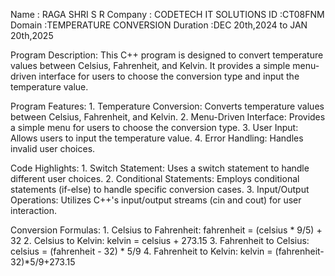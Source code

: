 Name : RAGA SHRI S R 
Company : CODETECH IT SOLUTIONS
ID :CT08FNM
Domain :TEMPERATURE CONVERSION
Duration :DEC 20th,2024 to JAN 20th,2025


Program Description:
             This C++ program is designed to convert temperature values between Celsius, Fahrenheit, and Kelvin. It provides a simple menu-driven interface for users to choose the conversion type and input the temperature value.

 Program Features:
    1. Temperature Conversion: Converts temperature values between Celsius, Fahrenheit, and Kelvin.
    2. Menu-Driven Interface: Provides a simple menu for users to choose the conversion type.
    3. User Input: Allows users to input the temperature value.
    4. Error Handling: Handles invalid user choices.

Code Highlights:
    1. Switch Statement: Uses a switch statement to handle different user choices.
    2. Conditional Statements: Employs conditional statements (if-else) to handle specific conversion cases.
    3. Input/Output Operations: Utilizes C++'s input/output streams (cin and cout) for user interaction.

 Conversion Formulas:
    1. Celsius to Fahrenheit: fahrenheit = (celsius * 9/5) + 32
    2. Celsius to Kelvin: kelvin = celsius + 273.15
    3. Fahrenheit to Celsius: celsius = (fahrenheit - 32) * 5/9
    4. Fahrenheit to Kelvin: kelvin = (fahrenheit-32)*5/9+273.15
